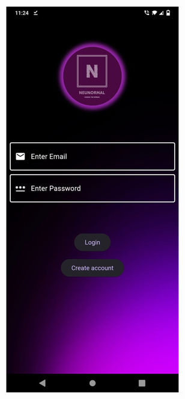 
![Login Screenshot](https://raw.githubusercontent.com/pratik07092002/NeuSocial/main/NeuSocial/nueusocial/screenshots/Login.jpg)
